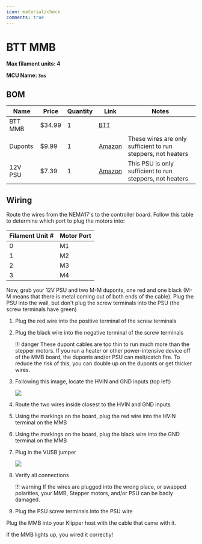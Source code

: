 ```yaml
---
icon: material/check
comments: true
---
```


# BTT MMB

**Max filament units: 4**

**MCU Name: `3ms`**

## BOM

| Name | Price | Quantity | Link | Notes |
| - | - | - | - | - |
| BTT MMB | $34.99 | 1 | [BTT](https://biqu.equipment/products/bigtreetech-mmb?srsltid=AfmBOoponySi7shutNrn8sXQ4NCBiLPUvgYTROIgp_KaDdjZcKoXTYkT) | |
Duponts | $9.99 | 1 | [Amazon](https://a.co/d/6QwGxhH) | These wires are only sufficient to run steppers, not heaters |
| 12V PSU | $7.39 | 1 | [Amazon](https://a.co/d/gLC1eli) | This PSU is only sufficient to run steppers, not heaters |

## Wiring

Route the wires from the NEMA17's to the controller board. Follow this table to determine which port to plug the motors into:

| Filament Unit # | Motor Port |
| - | - |
| 0 | M1 |
| 1 | M2 |
| 2 | M3 |
| 3 | M4 |

Now, grab your 12V PSU and two M-M duponts, one red and one black (M-M means that there is metal coming out of both ends of the cable). Plug the PSU into the wall, but don't plug the screw terminals into the PSU (the screw terminals have green)

1. Plug the red wire into the positive terminal of the screw terminals
2. Plug the black wire into the negative terminal of the screw terminals

    !!! danger
        These dupont cables are too thin to run much more than the stepper motors. If you run a heater or other power-intensive device off of the MMB board, the duponts and/or PSU can melt/catch fire. To reduce the risk of this, you can double up on the duponts or get thicker wires.

3. Following this image, locate the HVIN and GND inputs (top left)

    ![](bttmmbpins.jpg)

4. Route the two wires inside closest to the HVIN and GND inputs
5. Using the markings on the board, plug the red wire into the HVIN terminal on the MMB
6. Using the markings on the board, plug the black wire into the GND terminal on the MMB
7. Plug in the VUSB jumper

    ![](MMB_CAN_USB.png)

7. Verify all connections

    !!! warning
        If the wires are plugged into the wrong place, or swapped polarities, your MMB, Stepper motors, and/or PSU can be badly damaged.

8. Plug the PSU screw terminals into the PSU wire

Plug the MMB into your Klipper host with the cable that came with it.

If the MMB lights up, you wired it correctly!